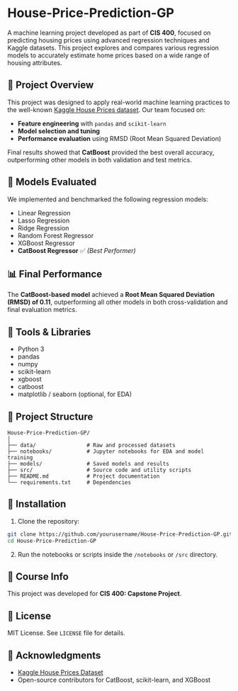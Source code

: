 # House-Price-Prediction-GP

A machine learning project developed as part of **CIS 400**, focused on predicting housing prices using advanced regression techniques and Kaggle datasets. This project explores and compares various regression models to accurately estimate home prices based on a wide range of housing attributes.

## 🚀 Project Overview

This project was designed to apply real-world machine learning practices to the well-known [Kaggle House Prices dataset](https://www.kaggle.com/c/house-prices-advanced-regression-techniques). Our team focused on:

- **Feature engineering** with `pandas` and `scikit-learn`
- **Model selection and tuning**
- **Performance evaluation** using RMSD (Root Mean Squared Deviation)

Final results showed that **CatBoost** provided the best overall accuracy, outperforming other models in both validation and test metrics.

## 🧠 Models Evaluated

We implemented and benchmarked the following regression models:

- Linear Regression
- Lasso Regression
- Ridge Regression
- Random Forest Regressor
- XGBoost Regressor
- **CatBoost Regressor** ✅ *(Best Performer)*

## 📊 Final Performance

The **CatBoost-based model** achieved a **Root Mean Squared Deviation (RMSD) of 0.11**, outperforming all other models in both cross-validation and final evaluation metrics.

## 🔧 Tools & Libraries

- Python 3
- pandas
- numpy
- scikit-learn
- xgboost
- catboost
- matplotlib / seaborn (optional, for EDA)

## 📁 Project Structure

```
House-Price-Prediction-GP/
│
├── data/                # Raw and processed datasets
├── notebooks/           # Jupyter notebooks for EDA and model training
├── models/              # Saved models and results
├── src/                 # Source code and utility scripts
├── README.md            # Project documentation
└── requirements.txt     # Dependencies
```

## 📝 Installation

1. Clone the repository:

```bash
git clone https://github.com/yourusername/House-Price-Prediction-GP.git
cd House-Price-Prediction-GP
```

2. Run the notebooks or scripts inside the `/notebooks` or `/src` directory.

## 📌 Course Info

This project was developed for **CIS 400: Capstone Project**.

## 📜 License

MIT License. See `LICENSE` file for details.

## 🙌 Acknowledgments

- [Kaggle House Prices Dataset](https://www.kaggle.com/c/house-prices-advanced-regression-techniques)
- Open-source contributors for CatBoost, scikit-learn, and XGBoost
